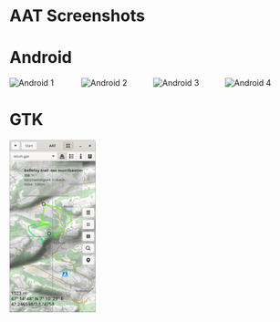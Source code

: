 # AAT Screenshots

# Android

<div style="display:flex;">
<img alt="Android 1" src="../fastlane/metadata/android/en-US/images/phoneScreenshots/screen1.jpg" width="30%">
<img alt="Android 2" src="../fastlane/metadata/android/en-US/images/phoneScreenshots/screen2.jpg" width="30%">
<img alt="Android 3" src="../fastlane/metadata/android/en-US/images/phoneScreenshots/screen3.jpg" width="30%">
<img alt="Android 4" src="../fastlane/metadata/android/en-US/images/phoneScreenshots/screen4.jpg" width="30%">
</div>

# GTK

<div style="display:flex;">
<img alt="Screenshot GTK" src="screenshot-gtk.png" width="30%">
</div>

